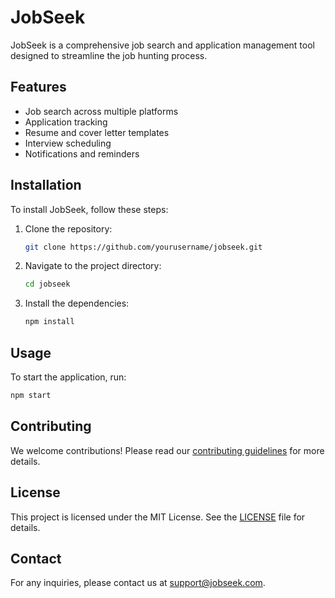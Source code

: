 # JobSeek

JobSeek is a comprehensive job search and application management tool designed to streamline the job hunting process.

## Features

- Job search across multiple platforms
- Application tracking
- Resume and cover letter templates
- Interview scheduling
- Notifications and reminders

## Installation

To install JobSeek, follow these steps:

1. Clone the repository:
    ```bash
    git clone https://github.com/yourusername/jobseek.git
    ```
2. Navigate to the project directory:
    ```bash
    cd jobseek
    ```
3. Install the dependencies:
    ```bash
    npm install
    ```

## Usage

To start the application, run:
```bash
npm start
```

## Contributing

We welcome contributions! Please read our [contributing guidelines](CONTRIBUTING.md) for more details.

## License

This project is licensed under the MIT License. See the [LICENSE](LICENSE) file for details.

## Contact

For any inquiries, please contact us at [support@jobseek.com](mailto:support@jobseek.com).
